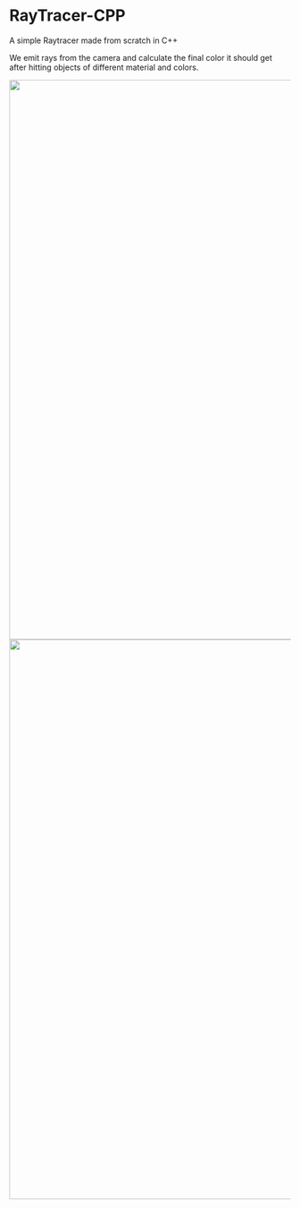 # RayTracer-CPP

A simple Raytracer made from scratch in C++

We emit rays from the camera and calculate the final color it should get after hitting objects of different material and colors.


<img src="https://github.com/user-attachments/assets/771e86ce-15e3-4508-8e62-b471f7d6f889" width="1000">





<img src = "https://github.com/user-attachments/assets/7b0f5012-9b64-44d6-990c-373b93f1b2a3" width = "1000">
